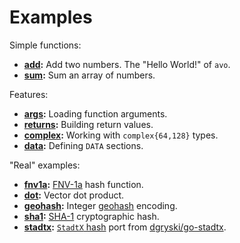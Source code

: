 # Examples

Simple functions:

* **[add](add):** Add two numbers. The "Hello World!" of `avo`.
* **[sum](sum):** Sum an array of numbers.

Features:

* **[args](args):** Loading function arguments.
* **[returns](returns):** Building return values.
* **[complex](complex):** Working with `complex{64,128}` types.
* **[data](data):** Defining `DATA` sections.

"Real" examples:

* **[fnv1a](fnv1a):** [FNV-1a](https://en.wikipedia.org/wiki/Fowler%E2%80%93Noll%E2%80%93Vo_hash_function#FNV-1a_hash) hash function.
* **[dot](dot):** Vector dot product.
* **[geohash](geohash):** Integer [geohash](https://en.wikipedia.org/wiki/Geohash) encoding.
* **[sha1](sha1):** [SHA-1](https://en.wikipedia.org/wiki/SHA-1) cryptographic hash.
* **[stadtx](stadtx):** [`StadtX` hash](https://github.com/demerphq/BeagleHash) port from [dgryski/go-stadtx](https://github.com/dgryski/go-stadtx).
